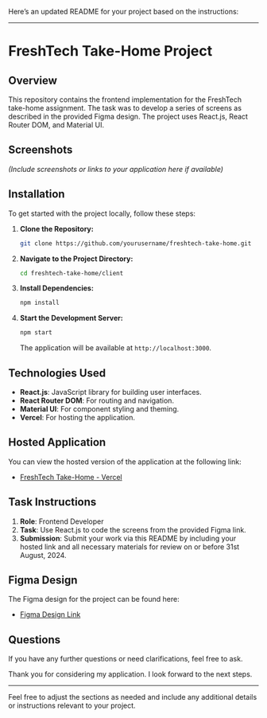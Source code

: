 Here’s an updated README for your project based on the instructions:

---

# FreshTech Take-Home Project

## Overview

This repository contains the frontend implementation for the FreshTech take-home assignment. The task was to develop a series of screens as described in the provided Figma design. The project uses React.js, React Router DOM, and Material UI.

## Screenshots

*(Include screenshots or links to your application here if available)*

## Installation

To get started with the project locally, follow these steps:

1. **Clone the Repository:**

   ```bash
   git clone https://github.com/yourusername/freshtech-take-home.git
   ```

2. **Navigate to the Project Directory:**

   ```bash
   cd freshtech-take-home/client
   ```

3. **Install Dependencies:**

   ```bash
   npm install
   ```

4. **Start the Development Server:**

   ```bash
   npm start
   ```

   The application will be available at `http://localhost:3000`.

## Technologies Used

- **React.js**: JavaScript library for building user interfaces.
- **React Router DOM**: For routing and navigation.
- **Material UI**: For component styling and theming.
- **Vercel**: For hosting the application.

## Hosted Application

You can view the hosted version of the application at the following link:

- [FreshTech Take-Home - Vercel](https://freshtech-take-home.vercel.app)

## Task Instructions

1. **Role**: Frontend Developer
2. **Task**: Use React.js to code the screens from the provided Figma link.
3. **Submission**: Submit your work via this README by including your hosted link and all necessary materials for review on or before 31st August, 2024.

## Figma Design

The Figma design for the project can be found here:

- [Figma Design Link](https://www.figma.com/design/lTqNuerHmDsU6FMOWiFHmC/SUBSSUM-EXTRACT?node-id=0-1&t=EwRR9CMcvxTcbxDF-1)

## Questions

If you have any further questions or need clarifications, feel free to ask.

Thank you for considering my application. I look forward to the next steps.

---

Feel free to adjust the sections as needed and include any additional details or instructions relevant to your project.
